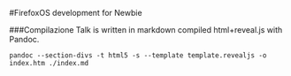 #FirefoxOS development for Newbie

###Compilazione
Talk is written in markdown compiled html+reveal.js with Pandoc.  
  
`pandoc --section-divs -t html5 -s --template template.revealjs -o index.htm ./index.md`
